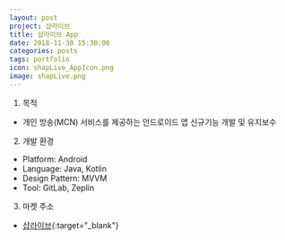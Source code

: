 ```yaml
---
layout: post
project: 샵라이브
title: 샵라이브 App
date: 2018-11-30 15:30:00 
categories: posts 
tags: portfolio
icon: shapLive_AppIcon.png
image: shapLive.png
---
```


1) 목적
 - 개인 방송(MCN) 서비스를 제공하는 안드로이드 앱 신규기능 개발 및 유지보수
   
2) 개발 환경
 - Platform: Android  
 - Language: Java, Kotlin
 - Design Pattern: MVVM
 - Tool: GitLab, Zeplin

3) 마켓 주소  
 - [샵라이브](https://play.google.com/store/apps/details?id=com.tnglem.shaplive.android){:target="_blank"}  
 
